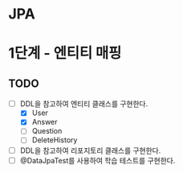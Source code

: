 # JPA
# 1단계 - 엔티티 매핑
## TODO
* [ ] DDL을 참고하여 엔티티 클래스를 구현한다.
    * [X] User
    * [X] Answer
    * [ ] Question
    * [ ] DeleteHistory
* [ ] DDL을 참고하여 리포지토리 클래스를 구현한다.
* [ ] @DataJpaTest를 사용하여 학습 테스트를 구현한다.

